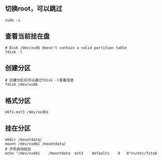 ## 切换root，可以跳过
```shell
sudo -i
```

## 查看当前挂在盘
```shell
# Disk /dev/xvdb doesn't contain a valid partition table
fdisk -l
```
## 创建分区
```shell
# 创建分区后可以通过fdisk -l查看信息
fdisk /dev/xvdb
```

## 格式分区
```shell
mkfs.ext3 /dev/xvdb1
```

## 挂在分区
```shell
mkdir /mountdata/
mount /dev/xvdb1 /mountdata/
# 开机自动挂在
echo "/dev/xvdb1	/mountdata	ext3	defaults	0	0">>/etc/fstab
```


<!-- ##{"timestamp":1503985003}## -->
